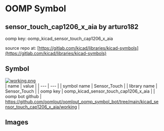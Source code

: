 # OOMP Symbol  
## sensor_touch_cap1206_x_aia  by arturo182  
  
oomp key: oomp_kicad_sensor_touch_cap1206_x_aia  
  
source repo at: [https://gitlab.com/kicad/libraries/kicad-symbols](https://gitlab.com/kicad/libraries/kicad-symbols)  
## Symbol  
  
[![working.png](working_600.png)](working.png)  
| name | value | 
| --- | --- | 
| symbol name | Sensor_Touch | 
| library name | Sensor_Touch | 
| oomp key | oomp_kicad_sensor_touch_cap1206_x_aia | 
| oomp bot github | https://github.com/oomlout/oomlout_oomp_symbol_bot/tree/main/kicad_sensor_touch_cap1206_x_aia/working | 
## Images  

